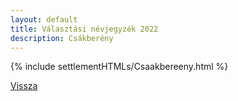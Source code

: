```yaml
---
layout: default
title: Választási névjegyzék 2022
description: Csákberény
---
```


{% include settlementHTMLs/Csaakbereeny.html %}

[Vissza](../)